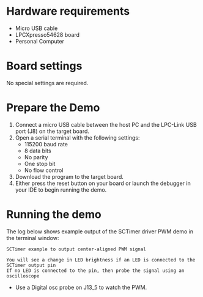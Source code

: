 Hardware requirements
=====================
- Micro USB cable
- LPCXpresso54628 board
- Personal Computer

Board settings
============
No special settings are required.

Prepare the Demo
===============
1.  Connect a micro USB cable between the host PC and the LPC-Link USB port (J8) on the target board.
2.  Open a serial terminal with the following settings:
    - 115200 baud rate
    - 8 data bits
    - No parity
    - One stop bit
    - No flow control
3.  Download the program to the target board.
4.  Either press the reset button on your board or launch the debugger in your IDE to begin running the demo.

Running the demo
================
The log below shows example output of the SCTimer driver PWM demo in the terminal window:
~~~~~~~~~~~~~~~~~~~~~~~~~~~~~~~~~~~
SCTimer example to output center-aligned PWM signal

You will see a change in LED brightness if an LED is connected to the SCTimer output pin
If no LED is connected to the pin, then probe the signal using an oscilloscope
~~~~~~~~~~~~~~~~~~~~~~~~~~~~~~~~~~~
- Use a Digital osc probe on J13_5 to watch the PWM.